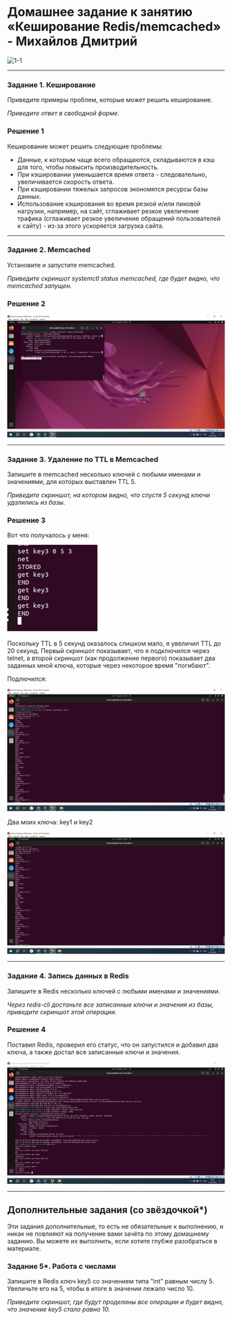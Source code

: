 # Домашнее задание к занятию «Кеширование Redis/memcached» - Михайлов Дмитрий

![1-1](https://github.com/blackgult/sdb-hw-11-02/blob/main/1-1.PNG)

---

### Задание 1. Кеширование 

Приведите примеры проблем, которые может решить кеширование. 

*Приведите ответ в свободной форме.*

### Решение 1

Кеширование может решить следующие проблемы:
- Данные, к которым чаще всего обращаются, складываются в кэш для того, чтобы повысить производительность.
- При кэшировании уменьшается время ответа - следовательно, увеличивается скорость ответа.
- При кэшировании тяжелых запросов экономятся ресурсы базы данных.
- Использование кэширования во время резкой и/или пиковой нагрузки, например, на сайт, сглаживает резкое увеличение трафика (сглаживает резкое увеличение обращений пользователей к сайту) - из-за этого ускоряется загрузка сайта.

---

### Задание 2. Memcached

Установите и запустите memcached.

*Приведите скриншот systemctl status memcached, где будет видно, что memcached запущен.*

### Решение 2

![2-1](https://github.com/blackgult/sdb-hw-11-02/blob/main/2-1.PNG)

---

### Задание 3. Удаление по TTL в Memcached

Запишите в memcached несколько ключей с любыми именами и значениями, для которых выставлен TTL 5. 

*Приведите скриншот, на котором видно, что спустя 5 секунд ключи удалились из базы.*

### Решение 3

Вот что получалось у меня:

![3-3](https://github.com/blackgult/sdb-hw-11-02/blob/main/3-3.PNG)

Поскольку TTL в 5 секунд оказалось слишком мало, я увеличил TTL до 20 секунд.
Первый скриншот показывает, что я подключился через telnet, а второй скриншот (как продолжение первого) показывает два заданных мной ключа, которые через некоторое время "погибают".

Подлючился:

![3-1](https://github.com/blackgult/sdb-hw-11-02/blob/main/3-1.PNG)


Два моих ключа: key1 и key2

![3-2](https://github.com/blackgult/sdb-hw-11-02/blob/main/3-2.PNG)

---

### Задание 4. Запись данных в Redis

Запишите в Redis несколько ключей с любыми именами и значениями. 

*Через redis-cli достаньте все записанные ключи и значения из базы, приведите скриншот этой операции.*

### Решение 4

Поставил Redis, проверил его статус, что он запустился и добавил два ключа, а также достал все записанные ключи и значения.

![4-1](https://github.com/blackgult/sdb-hw-11-02/blob/main/4-1.PNG)

---
## Дополнительные задания (со звёздочкой*)
Эти задания дополнительные, то есть не обязательные к выполнению, и никак не повлияют на получение вами зачёта по этому домашнему заданию. Вы можете их выполнить, если хотите глубже разобраться в материале.

### Задание 5*. Работа с числами 

Запишите в Redis ключ key5 со значением типа "int" равным числу 5. Увеличьте его на 5, чтобы в итоге в значении лежало число 10.  

*Приведите скриншот, где будут проделаны все операции и будет видно, что значение key5 стало равно 10.*

